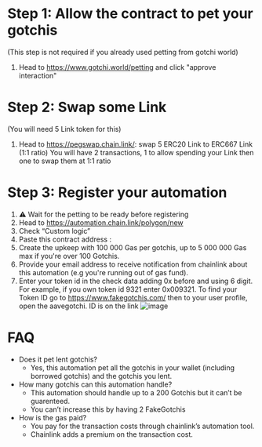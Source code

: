 # Step 1: Allow the contract to pet your gotchis
(This step is not required if you already used petting from gotchi world)
1. Head to https://www.gotchi.world/petting and click "approve interaction"

# Step 2: Swap some Link
(You will need 5 Link token for this)
1. Head to https://pegswap.chain.link/: swap 5 ERC20 Link to ERC667 Link (1:1 ratio)
    You will have 2 transactions, 1 to allow spending your Link then one to swap them at 1:1 ratio

# Step 3: Register your automation
1. ⚠️ Wait for the petting to be ready before registering
2. Head to https://automation.chain.link/polygon/new
3. Check “Custom logic”
4. Paste this contract address : 
5. Create the upkeep with 100 000 Gas per gotchis, up to 5 000 000 Gas max if you're over 100 Gotchis.
6. Provide your email address to receive notification from chainlink about this automation (e.g you're running out of gas fund).
7. Enter your token id in the check data adding 0x before and using 6 digit. For example, if you own token id 9321 enter 0x009321.
    To find your Token ID go to https://www.fakegotchis.com/ then to your user profile, open the aavegotchi. ID is on the link
    ![image](https://user-images.githubusercontent.com/82118439/210253612-8089274e-43e3-40df-bbb2-14e48c601c43.png)

# FAQ

- Does it pet lent gotchis?
    - Yes, this automation pet all the gotchis in your wallet (including borrowed gotchis) and the gotchis you lent.
- How many gotchis can this automation handle?
    - This automation should handle up to a 200 Gotchis but it can’t be guarenteed.
    - You can’t increase this by having 2 FakeGotchis
- How is the gas paid?
    - You pay for the transaction costs through chainlink’s automation tool.
    - Chainlink adds a premium on the transaction cost.

